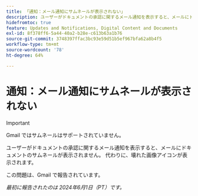 ```yaml
---
title: 「通知：メール通知にサムネールが表示されない」
description: ユーザーがドキュメントの承認に関するメール通知を表示すると、メールにドキュメントのサムネールが表示されません。
hidefromtoc: true
feature: Updates and Notifications, Digital Content and Documents
exl-id: 8f378ff6-5a44-40a2-b28e-c613b63a1b76
source-git-commit: 3748397ffac3bc93e59d51b5ef967bfa62a8b4f5
workflow-type: tm+mt
source-wordcount: '78'
ht-degree: 64%

---
```


# 通知：メール通知にサムネールが表示されない

<!-- 
>[!NOTE]
>
>This issue was fixed on July 29, 2024.

-->

>[!IMPORTANT]
>
>Gmail ではサムネールはサポートされていません。

ユーザーがドキュメントの承認に関するメール通知を表示すると、メールにドキュメントのサムネールが表示されません。 代わりに、壊れた画像アイコンが表示されます。

この問題は、Gmail で報告されています。

_最初に報告されたのは 2024年6月1日（PT）です。_
